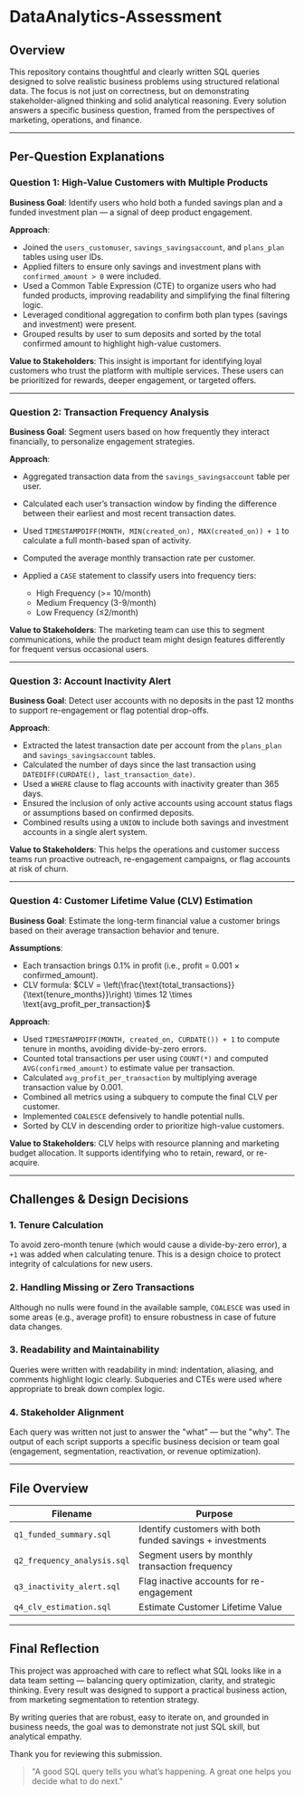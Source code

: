 # DataAnalytics-Assessment

## Overview

This repository contains thoughtful and clearly written SQL queries designed to solve realistic business problems using structured relational data. The focus is not just on correctness, but on demonstrating stakeholder-aligned thinking and solid analytical reasoning. Every solution answers a specific business question, framed from the perspectives of marketing, operations, and finance.

---

## Per-Question Explanations

### Question 1: High-Value Customers with Multiple Products

**Business Goal**: Identify users who hold both a funded savings plan and a funded investment plan — a signal of deep product engagement.

**Approach**:

* Joined the `users_customuser`, `savings_savingsaccount`, and `plans_plan` tables using user IDs.
* Applied filters to ensure only savings and investment plans with `confirmed_amount > 0` were included.
* Used a Common Table Expression (CTE) to organize users who had funded products, improving readability and simplifying the final filtering logic.
* Leveraged conditional aggregation to confirm both plan types (savings and investment) were present.
* Grouped results by user to sum deposits and sorted by the total confirmed amount to highlight high-value customers.

**Value to Stakeholders**:
This insight is important for identifying loyal customers who trust the platform with multiple services. These users can be prioritized for rewards, deeper engagement, or targeted offers.

---

### Question 2: Transaction Frequency Analysis

**Business Goal**: Segment users based on how frequently they interact financially, to personalize engagement strategies.

**Approach**:

* Aggregated transaction data from the `savings_savingsaccount` table per user.
* Calculated each user’s transaction window by finding the difference between their earliest and most recent transaction dates.
* Used `TIMESTAMPDIFF(MONTH, MIN(created_on), MAX(created_on)) + 1` to calculate a full month-based span of activity.
* Computed the average monthly transaction rate per customer.
* Applied a `CASE` statement to classify users into frequency tiers:

  * High Frequency (>= 10/month)
  * Medium Frequency (3-9/month)
  * Low Frequency (≤2/month)

**Value to Stakeholders**:
The marketing team can use this to segment communications, while the product team might design features differently for frequent versus occasional users.

---

### Question 3: Account Inactivity Alert

**Business Goal**: Detect user accounts with no deposits in the past 12 months to support re-engagement or flag potential drop-offs.

**Approach**:

* Extracted the latest transaction date per account from the `plans_plan` and `savings_savingsaccount` tables.
* Calculated the number of days since the last transaction using `DATEDIFF(CURDATE(), last_transaction_date)`.
* Used a `WHERE` clause to flag accounts with inactivity greater than 365 days.
* Ensured the inclusion of only active accounts using account status flags or assumptions based on confirmed deposits.
* Combined results using a `UNION` to include both savings and investment accounts in a single alert system.

**Value to Stakeholders**:
This helps the operations and customer success teams run proactive outreach, re-engagement campaigns, or flag accounts at risk of churn.

---

### Question 4: Customer Lifetime Value (CLV) Estimation

**Business Goal**: Estimate the long-term financial value a customer brings based on their average transaction behavior and tenure.

**Assumptions**:

* Each transaction brings 0.1% in profit (i.e., profit = 0.001 × confirmed\_amount).
* CLV formula:
  $CLV = \left(\frac{\text{total_transactions}}{\text{tenure_months}}\right) \times 12 \times \text{avg_profit_per_transaction}$

**Approach**:

* Used `TIMESTAMPDIFF(MONTH, created_on, CURDATE()) + 1` to compute tenure in months, avoiding divide-by-zero errors.
* Counted total transactions per user using `COUNT(*)` and computed `AVG(confirmed_amount)` to estimate value per transaction.
* Calculated `avg_profit_per_transaction` by multiplying average transaction value by 0.001.
* Combined all metrics using a subquery to compute the final CLV per customer.
* Implemented `COALESCE` defensively to handle potential nulls.
* Sorted by CLV in descending order to prioritize high-value customers.

**Value to Stakeholders**:
CLV helps with resource planning and marketing budget allocation. It supports identifying who to retain, reward, or re-acquire.

---

## Challenges & Design Decisions

### 1. Tenure Calculation

To avoid zero-month tenure (which would cause a divide-by-zero error), a `+1` was added when calculating tenure. This is a design choice to protect integrity of calculations for new users.

### 2. Handling Missing or Zero Transactions

Although no nulls were found in the available sample, `COALESCE` was used in some areas (e.g., average profit) to ensure robustness in case of future data changes.

### 3. Readability and Maintainability

Queries were written with readability in mind: indentation, aliasing, and comments highlight logic clearly. Subqueries and CTEs were used where appropriate to break down complex logic.

### 4. Stakeholder Alignment

Each query was written not just to answer the "what" — but the "why". The output of each script supports a specific business decision or team goal (engagement, segmentation, reactivation, or revenue optimization).

---

## File Overview

| Filename                    | Purpose                                                   |
| --------------------------- | --------------------------------------------------------- |
| `q1_funded_summary.sql`     | Identify customers with both funded savings + investments |
| `q2_frequency_analysis.sql` | Segment users by monthly transaction frequency            |
| `q3_inactivity_alert.sql`   | Flag inactive accounts for re-engagement                  |
| `q4_clv_estimation.sql`     | Estimate Customer Lifetime Value                          |

---

## Final Reflection

This project was approached with care to reflect what SQL looks like in a data team setting — balancing query optimization, clarity, and strategic thinking. Every result was designed to support a practical business action, from marketing segmentation to retention strategy.

By writing queries that are robust, easy to iterate on, and grounded in business needs, the goal was to demonstrate not just SQL skill, but analytical empathy.

Thank you for reviewing this submission.

> "A good SQL query tells you what’s happening. A great one helps you decide what to do next."
